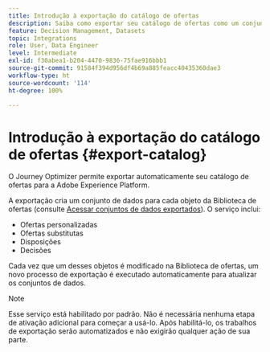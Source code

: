 ```yaml
---
title: Introdução à exportação do catálogo de ofertas
description: Saiba como exportar seu catálogo de ofertas como um conjunto de dados
feature: Decision Management, Datasets
topic: Integrations
role: User, Data Engineer
level: Intermediate
exl-id: f30abea1-b204-4470-9836-75fae916bbb1
source-git-commit: 91584f394d956df4b69a885feacc40435360dae3
workflow-type: ht
source-wordcount: '114'
ht-degree: 100%

---
```


# Introdução à exportação do catálogo de ofertas {#export-catalog}

O Journey Optimizer permite exportar automaticamente seu catálogo de ofertas para a Adobe Experience Platform.

A exportação cria um conjunto de dados para cada objeto da Biblioteca de ofertas (consulte [Acessar conjuntos de dados exportados](../export-catalog/access-dataset.md)). O serviço inclui:

* Ofertas personalizadas
* Ofertas substitutas
* Disposições
* Decisões

Cada vez que um desses objetos é modificado na Biblioteca de ofertas, um novo processo de exportação é executado automaticamente para atualizar os conjuntos de dados.

>[!NOTE]
>
>Esse serviço está habilitado por padrão. Não é necessária nenhuma etapa de ativação adicional para começar a usá-lo. Após habilitá-lo, os trabalhos de exportação serão automatizados e não exigirão qualquer ação de sua parte.

<!--
>[!NOTE]
>
>This feature is not enabled by default. If you want to use it, reach out to your Adobe contact to have it activated for your catalog. Once it is enabled, export jobs will be automated and will require no action from your side.
-->
